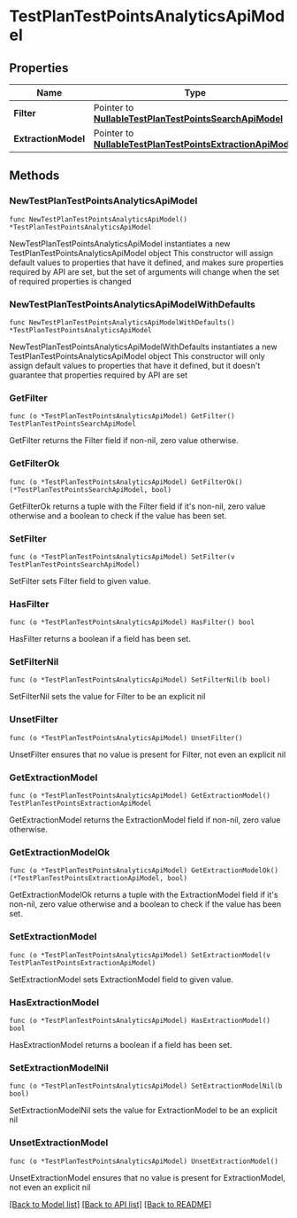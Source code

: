 # TestPlanTestPointsAnalyticsApiModel

## Properties

Name | Type | Description | Notes
------------ | ------------- | ------------- | -------------
**Filter** | Pointer to [**NullableTestPlanTestPointsSearchApiModel**](TestPlanTestPointsSearchApiModel.md) |  | [optional] 
**ExtractionModel** | Pointer to [**NullableTestPlanTestPointsExtractionApiModel**](TestPlanTestPointsExtractionApiModel.md) |  | [optional] 

## Methods

### NewTestPlanTestPointsAnalyticsApiModel

`func NewTestPlanTestPointsAnalyticsApiModel() *TestPlanTestPointsAnalyticsApiModel`

NewTestPlanTestPointsAnalyticsApiModel instantiates a new TestPlanTestPointsAnalyticsApiModel object
This constructor will assign default values to properties that have it defined,
and makes sure properties required by API are set, but the set of arguments
will change when the set of required properties is changed

### NewTestPlanTestPointsAnalyticsApiModelWithDefaults

`func NewTestPlanTestPointsAnalyticsApiModelWithDefaults() *TestPlanTestPointsAnalyticsApiModel`

NewTestPlanTestPointsAnalyticsApiModelWithDefaults instantiates a new TestPlanTestPointsAnalyticsApiModel object
This constructor will only assign default values to properties that have it defined,
but it doesn't guarantee that properties required by API are set

### GetFilter

`func (o *TestPlanTestPointsAnalyticsApiModel) GetFilter() TestPlanTestPointsSearchApiModel`

GetFilter returns the Filter field if non-nil, zero value otherwise.

### GetFilterOk

`func (o *TestPlanTestPointsAnalyticsApiModel) GetFilterOk() (*TestPlanTestPointsSearchApiModel, bool)`

GetFilterOk returns a tuple with the Filter field if it's non-nil, zero value otherwise
and a boolean to check if the value has been set.

### SetFilter

`func (o *TestPlanTestPointsAnalyticsApiModel) SetFilter(v TestPlanTestPointsSearchApiModel)`

SetFilter sets Filter field to given value.

### HasFilter

`func (o *TestPlanTestPointsAnalyticsApiModel) HasFilter() bool`

HasFilter returns a boolean if a field has been set.

### SetFilterNil

`func (o *TestPlanTestPointsAnalyticsApiModel) SetFilterNil(b bool)`

 SetFilterNil sets the value for Filter to be an explicit nil

### UnsetFilter
`func (o *TestPlanTestPointsAnalyticsApiModel) UnsetFilter()`

UnsetFilter ensures that no value is present for Filter, not even an explicit nil
### GetExtractionModel

`func (o *TestPlanTestPointsAnalyticsApiModel) GetExtractionModel() TestPlanTestPointsExtractionApiModel`

GetExtractionModel returns the ExtractionModel field if non-nil, zero value otherwise.

### GetExtractionModelOk

`func (o *TestPlanTestPointsAnalyticsApiModel) GetExtractionModelOk() (*TestPlanTestPointsExtractionApiModel, bool)`

GetExtractionModelOk returns a tuple with the ExtractionModel field if it's non-nil, zero value otherwise
and a boolean to check if the value has been set.

### SetExtractionModel

`func (o *TestPlanTestPointsAnalyticsApiModel) SetExtractionModel(v TestPlanTestPointsExtractionApiModel)`

SetExtractionModel sets ExtractionModel field to given value.

### HasExtractionModel

`func (o *TestPlanTestPointsAnalyticsApiModel) HasExtractionModel() bool`

HasExtractionModel returns a boolean if a field has been set.

### SetExtractionModelNil

`func (o *TestPlanTestPointsAnalyticsApiModel) SetExtractionModelNil(b bool)`

 SetExtractionModelNil sets the value for ExtractionModel to be an explicit nil

### UnsetExtractionModel
`func (o *TestPlanTestPointsAnalyticsApiModel) UnsetExtractionModel()`

UnsetExtractionModel ensures that no value is present for ExtractionModel, not even an explicit nil

[[Back to Model list]](../README.md#documentation-for-models) [[Back to API list]](../README.md#documentation-for-api-endpoints) [[Back to README]](../README.md)


